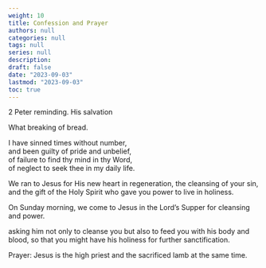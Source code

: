 ```yaml
---
weight: 10
title: Confession and Prayer
authors: null
categories: null
tags: null
series: null
description: 
draft: false
date: "2023-09-03"
lastmod: "2023-09-03"
toc: true
---
```


<!--more-->

2 Peter reminding.  His salvation

What breaking of bread. 

I have sinned times without number,  
    and been guilty of pride and unbelief,  
  of failure to find thy mind in thy Word,  
  of neglect to seek thee in my daily life.  
  
We ran to Jesus for His new heart in regeneration, the cleansing of your sin, and the gift of the Holy Spirit who gave you power to live in holiness. 

On Sunday morning, we come to Jesus in the Lord’s Supper for cleansing and power. 

asking him not only to cleanse you but also to feed you with his body and blood, so that you might have his holiness for further sanctification.

Prayer: Jesus is the high priest and the sacrificed lamb at the same time.